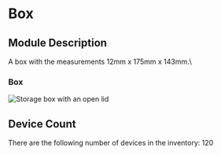 # Box

## Module Description
A box with the measurements 12mm x 175mm x 143mm.\

### Box
<img src="../pictures/box.png" alt="Storage box with an open lid" title="Storage box" style="max-width: 400px">

## Device Count
There are the following number of devices in the inventory: 120